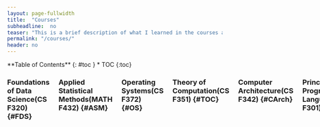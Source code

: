 ```yaml
---
layout: page-fullwidth
title:  "Courses"
subheadline:  no
teaser: "This is a brief description of what I learned in the courses at my university!"
permalink: "/courses/"
header: no
--- 
```

<div class="row">
<div class="medium-4 medium-push-8 columns" markdown="1">
<div class="panel radius" markdown="1">
**Table of Contents**
{: #toc }
*  TOC
{:toc}
</div>
</div>



<div class="medium-8 medium-pull-4 columns" markdown="1">

### Foundations of Data Science(CS F320) {#FDS}

### Applied Statistical Methods(MATH F432) {#ASM}
 
### Operating Systems(CS F372) {#OS}
 
### Theory of Computation(CS F351) {#TOC}

### Computer Architecture(CS F342) {#CArch} 

### Principles of Programming Languages(CS F301) {#PoPL} 

### Data Structures & Algorithms(CS F211) {#DSA} 

### Logic in Computer Science(CS  F214) {#LCS} 

### Database Systems(CS F212) {#DBMS} 

### Object Oriented Programming(CS F213) {#OOP} 

### Discrete Structures for Computer Science(CS F222) {#DISCO} 

### Microprocessors and Interfacing(CS F241) {#MuP} 

### Digital Design(CS F215) {#DD}

</div>


